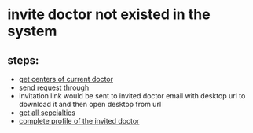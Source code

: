 # invite doctor not existed in the system

## steps:

- [get centers of current doctor](https://documenter.getpostman.com/view/2558932/2s9Y5ZuMP5#8e205539-eb7c-467a-b718-fda1d1cacd60)
- [send request through](https://documenter.getpostman.com/view/2558932/2s9Y5ZuMP5#2a4e321f-cf83-4d21-8b60-2708ceef853a)
- invitation link would be sent to invited doctor email with desktop url to download it and then open desktop from url
- [get all sepcialties](https://documenter.getpostman.com/view/2558932/2s9Y5ZuMP5#8535e0c9-f2ba-4804-90b2-e5b8899d5d5d)
- [complete profile of the invited doctor](https://documenter.getpostman.com/view/2558932/2s9Y5ZuMP5#75621acf-c13f-4be0-b379-f56d02e21c28)
